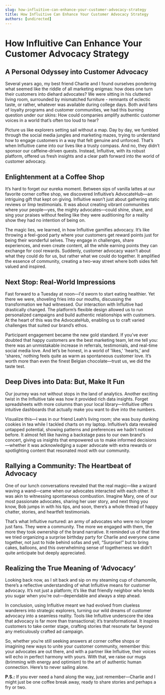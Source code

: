 ```yaml
---
slug: how-influitive-can-enhance-your-customer-advocacy-strategy
title: How Influitive Can Enhance Your Customer Advocacy Strategy
authors: [undirected]
---
```



# How Influitive Can Enhance Your Customer Advocacy Strategy

## A Personal Odyssey into Customer Advocacy

Several years ago, my best friend Charlie and I found ourselves pondering what seemed like the riddle of all marketing enigmas: how does one turn their customers into diehard advocates? We were sitting in his cluttered living room, surrounded by mismatched furniture - remnants of eclectic taste, or rather, whatever was available during college days. Both avid fans of loyalty programs and customer communities, we had this burning question under our skins: How could companies amplify authentic customer voices in a world that’s often too loud to hear?

Picture us like explorers setting sail without a map. Day by day, we fumbled through the social media jungles and marketing mazes, trying to understand how to engage customers in a way that felt genuine and unforced. That’s when Influitive came into our lives like a trusty compass. And no, they didn’t sponsor our caffeine-driven quests. Instead, Influitive, with its robust platform, offered us fresh insights and a clear path forward into the world of customer advocacy.

## Enlightenment at a Coffee Shop

It’s hard to forget our eureka moment. Between sips of vanilla lattes at our favorite corner coffee shop, we discovered Influitive’s AdvocateHub—an intriguing gift that kept on giving. Influitive wasn’t just about gathering static reviews or limp testimonials. It was about creating vibrant communities where your people—yes, the mighty advocates—could shine, share, and sing your praises without feeling like they were auditioning for a reality show they had no intention of being on.

The magic lies, we learned, in how Influitive gamifies advocacy. It’s like throwing a feel-good party where your customers get reward points just for being their wonderful selves. They engage in challenges, share experiences, and even create content, all the while earning points they can exchange for cool rewards. Suddenly, customer advocacy wasn’t about what they could do for us, but rather what we could do together. It amplified the essence of community, creating a two-way street where both sides felt valued and inspired.

## Next Stop: Real-World Impressions

Fast forward to a Tuesday at noon—I'd sworn to start eating healthier. Yet there we were, shoveling fries into our mouths, discussing the transformation we had witnessed. Our interaction with Influitive had drastically changed. The platform’s flexible design allowed us to run personalized campaigns and build authentic relationships with customers. At the heart of this was the AdvocateHub, enabling us to craft varied challenges that suited our brand’s ethos. 

Participant engagement became the new gold standard. If you’ve ever doubted that happy customers are the best marketing team, let me tell you: there was an unmistakable increase in referrals, testimonials, and real-time social media love. And let’s be honest, in a world of 'likes,' 'hearts,’ and 'shares,' nothing feels quite as warm as spontaneous customer love. It’s worth more than even the finest Belgian chocolate—trust us, we did the taste test.

## Deep Dives into Data: But, Make It Fun

Our journey was not without stops in the land of analytics. Another exciting twist in the Influitive tale was how it provided rich data insights. Forget spreadsheets with more columns than your local library—Influitive offers intuitive dashboards that actually make you want to dive into the numbers. 

Visualize this—I was in our friend Leah’s living room; she was busy dunking cookies in tea while I tackled charts on my laptop. Influitive’s data revealed untapped potential, showing patterns and preferences we hadn’t noticed before. It almost felt like having a backstage pass to our own brand's concert, giving us insights that empowered us to make informed decisions—whether it was acknowledging a super advocate with extra rewards or spotlighting content that resonated most with our community.

## Rallying a Community: The Heartbeat of Advocacy

One of our lunch conversations revealed that the real magic—like a wizard waving a wand—came when our advocates interacted with each other. It was akin to witnessing spontaneous combustion. Imagine Mary, one of our most passionate advocates, sharing her user story, and next thing you know, Bob jumps in with his tips, and soon, there’s a whole thread of happy chatter, stories, and heartfelt testimonials.

That’s what Influitive nurtured: an army of advocates who were no longer just fans. They were a community. The more we engaged with them, the more they took ownership of the brand narrative. It reminded us of that time we tried organizing a surprise birthday party for Charlie and everyone came together, not just to hide behind sofas and yell, “Surprise!” but to bring cakes, balloons, and this overwhelming sense of togetherness we didn’t quite anticipate but deeply appreciated.

## Realizing the True Meaning of ‘Advocacy’

Looking back now, as I sit back and sip on my steaming cup of chamomile, there’s a reflective understanding of what Influitive means for customer advocacy. It’s not just a platform; it’s like that friendly neighbor who lends you sugar when you're out—dependable and always a step ahead. 

In conclusion, using Influitive meant we had evolved from clueless wanderers into strategic explorers, turning our wild dreams of customer advocacy into a seamless reality. Tools like Influitive underscore the idea that advocacy is far more than transactional; it’s transformational. It inspires customers to take center stage, crafting stories that resonate far beyond any meticulously crafted ad campaign.

So, whether you’re still seeking answers at corner coffee shops or imagining new ways to unite your customer community, remember this: your advocates are out there, and with a partner like Influitive, their voices will echo in perfect harmony with yours. With that, we raise our mugs (brimming with energy and optimism) to the art of authentic human connection. Here’s to never sailing alone.

**P.S.:** If you ever need a hand along the way, just remember—Charlie and I might just be one coffee break away, ready to share stories and perhaps a fry or two.